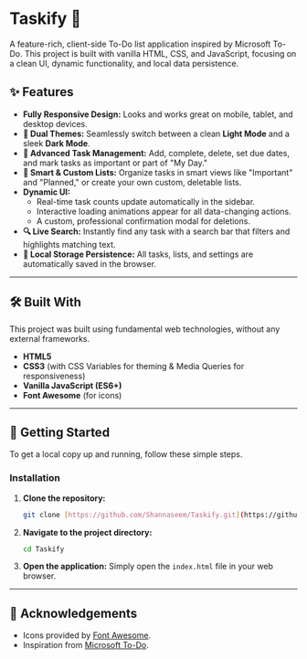 # Taskify 📝

A feature-rich, client-side To-Do list application inspired by Microsoft To-Do. This project is built with vanilla HTML, CSS, and JavaScript, focusing on a clean UI, dynamic functionality, and local data persistence.

## ✨ Features

- **Fully Responsive Design:** Looks and works great on mobile, tablet, and desktop devices.
- **🎨 Dual Themes:** Seamlessly switch between a clean **Light Mode** and a sleek **Dark Mode**.
- **🚀 Advanced Task Management:** Add, complete, delete, set due dates, and mark tasks as important or part of "My Day."
- **📂 Smart & Custom Lists:** Organize tasks in smart views like "Important" and "Planned," or create your own custom, deletable lists.
- **Dynamic UI:**
  - Real-time task counts update automatically in the sidebar.
  - Interactive loading animations appear for all data-changing actions.
  - A custom, professional confirmation modal for deletions.
- **🔍 Live Search:** Instantly find any task with a search bar that filters and highlights matching text.
- **💾 Local Storage Persistence:** All tasks, lists, and settings are automatically saved in the browser.

---

## 🛠️ Built With

This project was built using fundamental web technologies, without any external frameworks.

- **HTML5**
- **CSS3** (with CSS Variables for theming & Media Queries for responsiveness)
- **Vanilla JavaScript (ES6+)**
- **Font Awesome** (for icons)

---

## 🚀 Getting Started

To get a local copy up and running, follow these simple steps.

### Installation

1.  **Clone the repository:**
    ```sh
    git clone [https://github.com/Shannaseem/Taskify.git](https://github.com/Shannaseem/Taskify.git)
    ```
2.  **Navigate to the project directory:**
    ```sh
    cd Taskify
    ```
3.  **Open the application:**
    Simply open the `index.html` file in your web browser.

---

## 🙏 Acknowledgements

- Icons provided by [Font Awesome](https://fontawesome.com/).
- Inspiration from [Microsoft To-Do](https://to-do.microsoft.com/).
